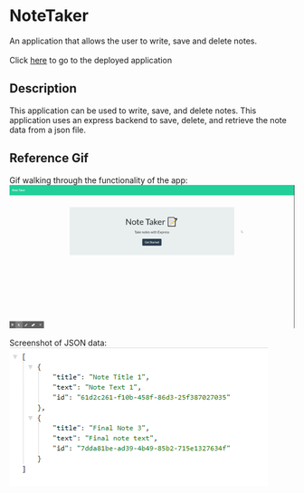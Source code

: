 # NoteTaker
An application that allows the user to write, save and delete notes.<br/><br/>
Click [here](https://lemoine-note-taker.herokuapp.com/) to go to the deployed application

## Description

This application can be used to write, save, and delete notes. This application uses an express backend to save, delete, and retrieve the note data from a json file.

## Reference Gif
Gif walking through the functionality of the app:
![Example Walkthrough](images/NoteTaker.gif)

Screenshot of JSON data:
![JSON data](images/JSONData.png)